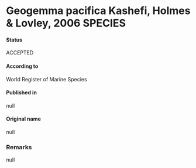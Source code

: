 Geogemma pacifica Kashefi, Holmes & Lovley, 2006 SPECIES
=======

#### Status
ACCEPTED

#### According to
World Register of Marine Species

#### Published in
null

#### Original name
null

### Remarks
null